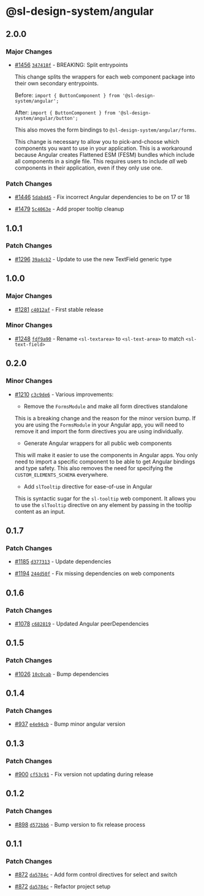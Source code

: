 # @sl-design-system/angular

## 2.0.0

### Major Changes

- [#1456](https://github.com/sl-design-system/components/pull/1456) [`347418f`](https://github.com/sl-design-system/components/commit/347418fa98477365f5bc0aef1c70c9da4579f2a4) - BREAKING: Split entrypoints

  This change splits the wrappers for each web component package into their own secondary entrypoints.

  Before: `import { ButtonComponent } from '@sl-design-system/angular';`

  After: `import { ButtonComponent } from '@sl-design-system/angular/button';`

  This also moves the form bindings to `@sl-design-system/angular/forms`.

  This change is necessary to allow you to pick-and-choose which components you want to use in your application. This is a workaround because Angular creates Flattened ESM (FESM) bundles which include all components in a single file. This requires users to include _all_ web components in their application, even if they only use one.

### Patch Changes

- [#1446](https://github.com/sl-design-system/components/pull/1446) [`5dab445`](https://github.com/sl-design-system/components/commit/5dab445f7f4fee90b27b7142dfaa493baa278cb0) - Fix incorrect Angular dependencies to be on 17 or 18

- [#1479](https://github.com/sl-design-system/components/pull/1479) [`5c4063e`](https://github.com/sl-design-system/components/commit/5c4063ed63560ca3e07940492653d23a4ec009d8) - Add proper tooltip cleanup

## 1.0.1

### Patch Changes

- [#1296](https://github.com/sl-design-system/components/pull/1296) [`39a4cb2`](https://github.com/sl-design-system/components/commit/39a4cb206ad923862c902b3ac7dddd4ae5b87746) - Update to use the new TextField generic type

## 1.0.0

### Major Changes

- [#1281](https://github.com/sl-design-system/components/pull/1281) [`c4012af`](https://github.com/sl-design-system/components/commit/c4012af75faaec57e3a1dc5d7f2e8205ce1d3805) - First stable release

### Minor Changes

- [#1248](https://github.com/sl-design-system/components/pull/1248) [`fdf9a90`](https://github.com/sl-design-system/components/commit/fdf9a90e4621fb9c865ee307b9abd29ff03722ca) - Rename `<sl-textarea>` to `<sl-text-area>` to match `<sl-text-field>`

## 0.2.0

### Minor Changes

- [#1210](https://github.com/sl-design-system/components/pull/1210) [`c3c9de6`](https://github.com/sl-design-system/components/commit/c3c9de6590f5abd1d8010186df127a665ee303b5) - Various improvements:

  - Remove the `FormsModule` and make all form directives standalone

  This is a breaking change and the reason for the minor version bump. If you are using the `FormsModule` in
  your Angular app, you will need to remove it and import the form directives you are using individually.

  - Generate Angular wrappers for all public web components

  This will make it easier to use the components in Angular apps. You only need to import a specific component
  to be able to get Angular bindings and type safety. This also removes the need for specifying the `CUSTOM_ELEMENTS_SCHEMA`
  everywhere.

  - Add `slTooltip` directive for ease-of-use in Angular

  This is syntactic sugar for the `sl-tooltip` web component. It allows you to use the `slTooltip` directive on any
  element by passing in the tooltip content as an input.

## 0.1.7

### Patch Changes

- [#1185](https://github.com/sl-design-system/components/pull/1185) [`d377313`](https://github.com/sl-design-system/components/commit/d377313f5e5a9c3b3931732a5aa0f598ceabb29d) - Update dependencies

- [#1194](https://github.com/sl-design-system/components/pull/1194) [`244d50f`](https://github.com/sl-design-system/components/commit/244d50f46ee4c87aab26e167c8ca5b200c1d30c2) - Fix missing dependencies on web components

## 0.1.6

### Patch Changes

- [#1078](https://github.com/sl-design-system/components/pull/1078) [`c682819`](https://github.com/sl-design-system/components/commit/c68281990d696106c99df9aed579ab316e6c7ec9) - Updated Angular peerDependencies

## 0.1.5

### Patch Changes

- [#1026](https://github.com/sl-design-system/components/pull/1026) [`10c0cab`](https://github.com/sl-design-system/components/commit/10c0cabf69a1c2561a3ce459ed0ac67c7ae1bd6b) - Bump dependencies

## 0.1.4

### Patch Changes

- [#937](https://github.com/sl-design-system/components/pull/937) [`e4e94cb`](https://github.com/sl-design-system/components/commit/e4e94cbae85ef09c029920db0cb0ac9c92939097) - Bump minor angular version

## 0.1.3

### Patch Changes

- [#900](https://github.com/sl-design-system/components/pull/900) [`cf53c91`](https://github.com/sl-design-system/components/commit/cf53c91431aa014d9345a99a8c2a5f803d2c0f10) - Fix version not updating during release

## 0.1.2

### Patch Changes

- [#898](https://github.com/sl-design-system/components/pull/898) [`d572bb6`](https://github.com/sl-design-system/components/commit/d572bb663a2225608e435638b23047b6750fbd2f) - Bump version to fix release process

## 0.1.1

### Patch Changes

- [#872](https://github.com/sl-design-system/components/pull/872) [`da5784c`](https://github.com/sl-design-system/components/commit/da5784ca4aec18bdd1b5326274e59e803d7859ec) - Add form control directives for select and switch

- [#872](https://github.com/sl-design-system/components/pull/872) [`da5784c`](https://github.com/sl-design-system/components/commit/da5784ca4aec18bdd1b5326274e59e803d7859ec) - Refactor project setup
